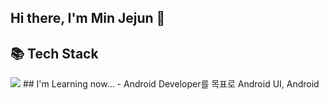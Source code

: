 ## Hi there, I'm Min Jejun 👋

## 📚 Tech Stack
<img src="https://img.shields.io/badge/Android-#3DDC84?style=for-the-badge&logo=Android&logoColor=white">
## I'm Learning now...
- Android Developer를 목표로 Android UI, Android
